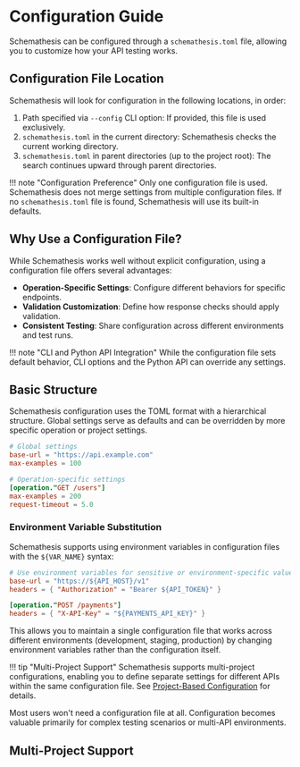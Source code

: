 # Configuration Guide

Schemathesis can be configured through a `schemathesis.toml` file, allowing you to customize how your API testing works.

## Configuration File Location

Schemathesis will look for configuration in the following locations, in order:

1. Path specified via `--config` CLI option: If provided, this file is used exclusively.
2. `schemathesis.toml` in the current directory: Schemathesis checks the current working directory.
3. `schemathesis.toml` in parent directories (up to the project root): The search continues upward through parent directories.

!!! note "Configuration Preference"
    Only one configuration file is used. Schemathesis does not merge settings from multiple configuration files. If no `schemathesis.toml` file is found, Schemathesis will use its built-in defaults.

## Why Use a Configuration File?

While Schemathesis works well without explicit configuration, using a configuration file offers several advantages:

- **Operation-Specific Settings**: Configure different behaviors for specific endpoints.
- **Validation Customization**: Define how response checks should apply validation.
- **Consistent Testing**: Share configuration across different environments and test runs.

!!! note "CLI and Python API Integration"
    While the configuration file sets default behavior, CLI options and the Python API can override any settings.

## Basic Structure

Schemathesis configuration uses the TOML format with a hierarchical structure. Global settings serve as defaults and can be overridden by more specific operation or project settings.

```toml
# Global settings
base-url = "https://api.example.com"
max-examples = 100

# Operation-specific settings
[operation."GET /users"]
max-examples = 200
request-timeout = 5.0
```
### Environment Variable Substitution

Schemathesis supports using environment variables in configuration files with the `${VAR_NAME}` syntax:

```toml
# Use environment variables for sensitive or environment-specific values
base-url = "https://${API_HOST}/v1"
headers = { "Authorization" = "Bearer ${API_TOKEN}" }

[operation."POST /payments"]
headers = { "X-API-Key" = "${PAYMENTS_API_KEY}" }
```

This allows you to maintain a single configuration file that works across different environments (development, staging, production) by changing environment variables rather than the configuration itself.

!!! tip "Multi-Project Support"
    Schemathesis supports multi-project configurations, enabling you to define separate settings for different APIs within the same configuration file. See [Project-Based Configuration](#multi-project-support) for details.

Most users won't need a configuration file at all. Configuration becomes valuable primarily for complex testing scenarios or multi-API environments.

## Multi-Project Support
